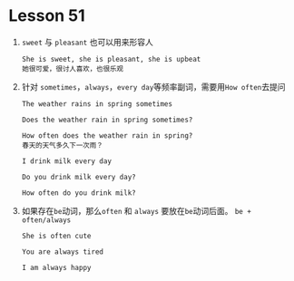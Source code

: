 # Lesson 51

1. `sweet` 与 `pleasant` 也可以用来形容人

   ```
   She is sweet, she is pleasant, she is upbeat
   她很可爱，很讨人喜欢，也很乐观
   ```

2. 针对 `sometimes`，`always`，`every day`等频率副词，需要用`How often`去提问

   ```
   The weather rains in spring sometimes

   Does the weather rain in spring sometimes?

   How often does the weather rain in spring?
   春天的天气多久下一次雨？

   I drink milk every day

   Do you drink milk every day?

   How often do you drink milk?
   ```

3. 如果存在`be`动词，那么`often` 和 `always` 要放在`be`动词后面。 `be + often/always`

   ```
   She is often cute

   You are always tired

   I am always happy
   ```

